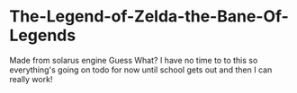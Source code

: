 # The-Legend-of-Zelda-the-Bane-Of-Legends
Made from solarus engine
Guess What? 
I have no time to to this so everything's going on todo for now until school gets out and then I can really work!
